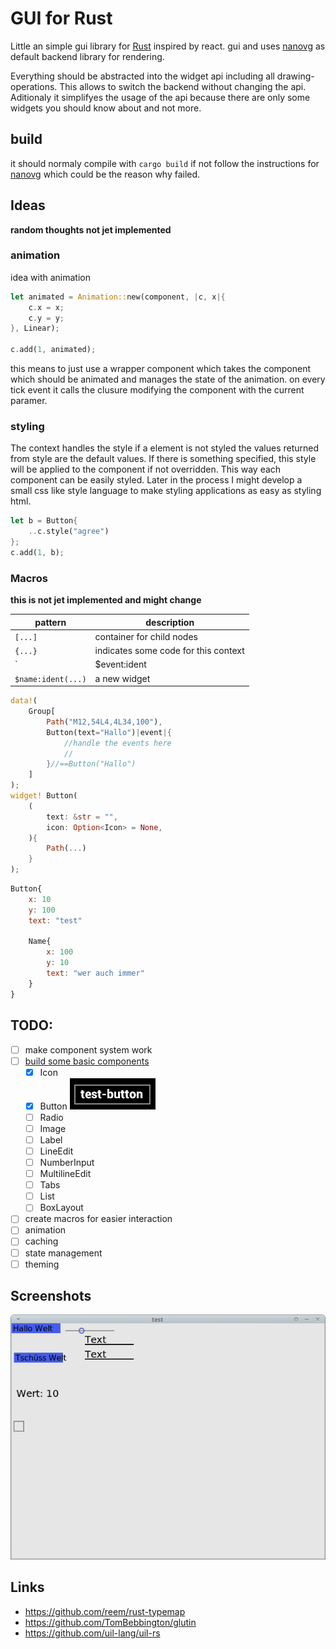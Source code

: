# GUI for Rust

Little an simple gui library for [Rust](http://www.rust-lang.org/) inspired by react.
gui and uses [nanovg](https://github.com/enex/nanovg-rs) as default backend library for rendering.

Everything should be abstracted into the widget api including all drawing-operations.
This allows to switch the backend without changing the api. Aditionaly it simplifyes
the usage of the api because there are only some widgets you should know about and
not more.

## build
it should normaly compile with `cargo build` if not follow the instructions for
[nanovg](https://github.com/enex/nanovg-rs) which could be the reason why failed.

## Ideas
**random thoughts not jet implemented**

### animation
idea with animation
```rust
let animated = Animation::new(component, |c, x|{
	c.x = x;
	c.y = y;
}, Linear);

c.add(1, animated);
```
this means to just use a wrapper component which takes the component which
should be animated and manages the state of the animation. on every tick
event it calls the clusure modifying the component with the current paramer.

### styling
The context handles the style if a element is not styled the values returned
from style are the default values. If there is something specified, this style
will be applied to the component if not overridden. This way each component
can be easily styled. Later in the process I might develop a small css like
style language to make styling applications as easy as styling html.

```rust
let b = Button{
	..c.style("agree")
};
c.add(1, b);
```

### Macros
**this is not jet implemented and might change**

| pattern               | description                          |
|-----------------------|--------------------------------------|
| `[...]`               | container for child nodes            |
| `{...}`               | indicates some code for this context |
| `|$event:ident|{...}` | some event handling code             |
| `$name:ident(...)`    | a new widget                         |

```rust
data!(
	Group[
		Path("M12,54L4,4L34,100"),
		Button(text="Hallo")|event|{
			//handle the events here
			//
		}//==Button("Hallo")
	]
);
widget! Button(
	(
		text: &str = "",
		icon: Option<Icon> = None,
	){
		Path(...)
	}
);
```

```qml
Button{
	x: 10
	y: 100
	text: "test"

	Name{
		x: 100
		y: 10
		text: "wer auch immer"
	}
}
```

## TODO:
 - [ ] make component system work
 - [ ] [build some basic components](./src/components)
   - [x] Icon
   - [x] Button ![all_widgets example](./button.png)
   - [ ] Radio
   - [ ] Image
   - [ ] Label
   - [ ] LineEdit
   - [ ] NumberInput
   - [ ] MultilineEdit
   - [ ] Tabs
   - [ ] List
   - [ ] BoxLayout
 - [ ] create macros for easier interaction
 - [ ] animation
 - [ ] caching
 - [ ] state management
 - [ ] theming

## Screenshots

![all_widgets example](./screenshot_all_widgets.png)

## Links
 - https://github.com/reem/rust-typemap
 - https://github.com/TomBebbington/glutin
 - https://github.com/uil-lang/uil-rs
